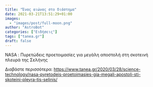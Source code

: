 ```yaml
---
title: "Ένας αιώνας στο διάστημα"
date: 2021-03-21T13:51:29+01:00
images:
  - "images/post/full-moon.png"
author: "AstroBot"
categories: ["Ειδήσεις"]
tags: ["tanea.gr"]
draft: false
---
```


ΝASA : Πυρετώδεις προετοιμασίες για μεγάλη αποστολή στη σκοτεινή πλευρά της Σελήνης

Διαβάστε περισσότερα: https://www.tanea.gr/2020/03/28/science-technology/nasa-pyretodeis-proetoimasies-gia-megali-apostoli-sti-skoteini-pleyra-tis-selinis/

